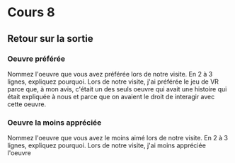 # Cours 8
## Retour sur la sortie

### Oeuvre préférée
Nommez l'oeuvre que vous avez préférée lors de notre visite. En 2 à 3 lignes, expliquez pourquoi. 
Lors de notre visite, j'ai préférée le jeu de VR parce que, à mon avis, c'était un des seuls oeuvre qui avait une histoire qui était expliquée à nous et parce que on 
avaient le droit de interagir avec cette oeuvre.

### Oeuvre la moins appréciée
Nommez l'oeuvre que vous avez le moins aimé lors de notre visite. En 2 à 3 lignes, expliquez pourquoi. 
Lors de notre visite, j'ai moins appréciée l'oeuvre
